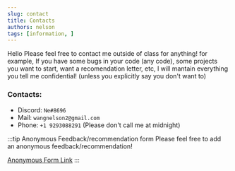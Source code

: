 ```yaml
---
slug: contact
title: Contacts
authors: nelson
tags: [information, ]
---
```


Hello Please feel free to contact me outside of class for anything! for example,
If you have some bugs in your code (any code), some projects you want to start, want a recomendation letter, etc, I will mantain
everything you tell me confidential! (unless you explicitly say you don't want
to)
### Contacts:
- Discord: `Ne#8696`
- Mail: `wangnelson2@gmail.com`
- Phone: `+1 9293088291` (Please don't call me at midnight)



<!--truncate-->


:::tip Anonymous Feedback/recommendation form
Please feel free to add an anonymous feedback/recommendation!

[Anonymous Form Link](https://docs.google.com/forms/d/e/1FAIpQLSd3ybWqqgq5rV2XKiws1TGvp7fZF2Iz4zVSq18Kat4rMPQkHA/viewform?usp=sf_link)
:::

